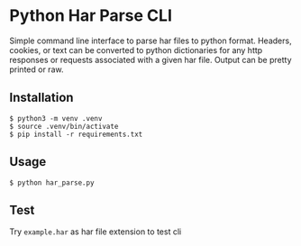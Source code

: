 # Python Har Parse CLI

Simple command line interface to parse har files to python format. Headers, cookies, or text can be converted to python
dictionaries for any http responses or requests associated with a given har file. Output can be pretty printed or raw.

## Installation

```
$ python3 -m venv .venv
$ source .venv/bin/activate
$ pip install -r requirements.txt
```

## Usage

`$ python har_parse.py`

## Test 

Try `example.har` as har file extension to test cli